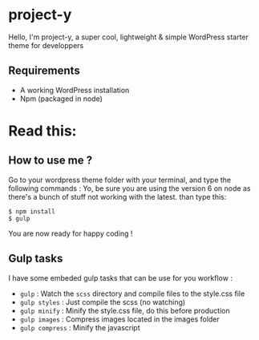 # project-y
Hello, I'm project-y, a super cool, lightweight & simple WordPress starter theme for developpers

## Requirements
- A working WordPress installation
- Npm (packaged in node)


# Read this:

## How to use me ?
Go to your wordpress theme folder with your terminal, and type the following commands :
Yo, be sure you are using the version 6 on node as there's a bunch of stuff not working with the latest.
than type this:

	$ npm install
	$ gulp

You are now ready for happy coding !

## Gulp tasks
I have some embeded gulp tasks that can be use for you workflow :

- `gulp` : Watch the `scss` directory and compile files to the style.css file
- `gulp styles` : Just compile the scss (no watching)
- `gulp minify` : Minify the style.css file, do this before production
- `gulp images` : Compress images located in the images folder
- `gulp compress` : Minify the javascript
